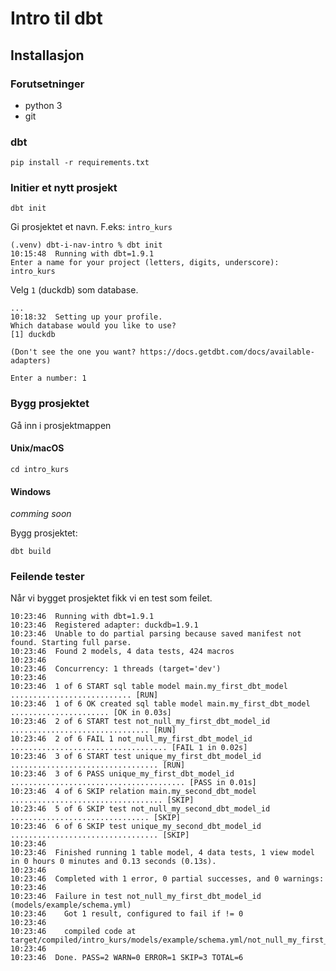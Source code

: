 # Intro til dbt


## Installasjon

### Forutsetninger

* python 3
* git

### dbt

```shell
pip install -r requirements.txt
```

### Initier et nytt prosjekt

```shell
dbt init
```

Gi prosjektet et navn. F.eks: `intro_kurs`

```shell
(.venv) dbt-i-nav-intro % dbt init
10:15:48  Running with dbt=1.9.1
Enter a name for your project (letters, digits, underscore): intro_kurs
```

Velg `1` (duckdb) som database.

```shell
...
10:18:32  Setting up your profile.
Which database would you like to use?
[1] duckdb

(Don't see the one you want? https://docs.getdbt.com/docs/available-adapters)

Enter a number: 1
```

### Bygg prosjektet

Gå inn i prosjektmappen

#### Unix/macOS

```shell
cd intro_kurs
```

#### Windows

*comming soon*

Bygg prosjektet:

```shell
dbt build
```

### Feilende tester

Når vi bygget prosjektet fikk vi en test som feilet.

```shell
10:23:46  Running with dbt=1.9.1
10:23:46  Registered adapter: duckdb=1.9.1
10:23:46  Unable to do partial parsing because saved manifest not found. Starting full parse.
10:23:46  Found 2 models, 4 data tests, 424 macros
10:23:46
10:23:46  Concurrency: 1 threads (target='dev')
10:23:46
10:23:46  1 of 6 START sql table model main.my_first_dbt_model ........................... [RUN]
10:23:46  1 of 6 OK created sql table model main.my_first_dbt_model ...................... [OK in 0.03s]
10:23:46  2 of 6 START test not_null_my_first_dbt_model_id ............................... [RUN]
10:23:46  2 of 6 FAIL 1 not_null_my_first_dbt_model_id ................................... [FAIL 1 in 0.02s]
10:23:46  3 of 6 START test unique_my_first_dbt_model_id ................................. [RUN]
10:23:46  3 of 6 PASS unique_my_first_dbt_model_id ....................................... [PASS in 0.01s]
10:23:46  4 of 6 SKIP relation main.my_second_dbt_model .................................. [SKIP]
10:23:46  5 of 6 SKIP test not_null_my_second_dbt_model_id ............................... [SKIP]
10:23:46  6 of 6 SKIP test unique_my_second_dbt_model_id ................................. [SKIP]
10:23:46
10:23:46  Finished running 1 table model, 4 data tests, 1 view model in 0 hours 0 minutes and 0.13 seconds (0.13s).
10:23:46
10:23:46  Completed with 1 error, 0 partial successes, and 0 warnings:
10:23:46
10:23:46  Failure in test not_null_my_first_dbt_model_id (models/example/schema.yml)
10:23:46    Got 1 result, configured to fail if != 0
10:23:46
10:23:46    compiled code at target/compiled/intro_kurs/models/example/schema.yml/not_null_my_first_dbt_model_id.sql
10:23:46
10:23:46  Done. PASS=2 WARN=0 ERROR=1 SKIP=3 TOTAL=6
```

